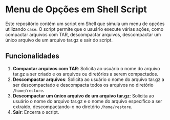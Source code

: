 # Menu de Opções em Shell Script

Este repositório contém um script em Shell que simula um menu de opções utilizando `case`. O script permite que o usuário execute várias ações, como compactar arquivos com TAR, descompactar arquivos, descompactar um único arquivo de um arquivo tar.gz e sair do script.

## Funcionalidades

1. **Compactar arquivos com TAR**: Solicita ao usuário o nome do arquivo tar.gz a ser criado e os arquivos ou diretórios a serem compactados.
2. **Descompactar arquivos**: Solicita ao usuário o nome do arquivo tar.gz a ser descompactado e descompacta todos os arquivos no diretório `/home/restore`.
3. **Descompactar um único arquivo de um arquivo tar.gz**: Solicita ao usuário o nome do arquivo tar.gz e o nome do arquivo específico a ser extraído, descompactando-o no diretório `/home/restore`.
4. **Sair**: Encerra o script.
